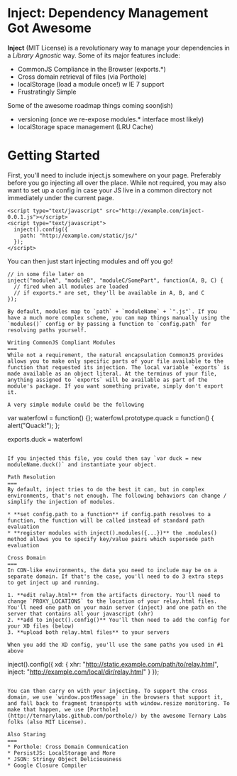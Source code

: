 Inject: Dependency Management Got Awesome
===
**Inject** (MIT License) is a revolutionary way to manage your dependencies in a *Library Agnostic* way. Some of its major features include:

* CommonJS Compliance in the Browser (exports.*)
* Cross domain retrieval of files (via Porthole)
* localStorage (load a module once!) w IE 7 support
* Frustratingly Simple

Some of the awesome roadmap things coming soon(ish)

* versioning (once we re-expose modules.* interface most likely)
* localStorage space management (LRU Cache)

Getting Started
===
First, you'll need to include inject.js somewhere on your page. Preferably before you go injecting all over the place. While not required, you may also want to set up a config in case your JS live in a common directory not immediately under the current page.

```
<script type="text/javascript" src="http://example.com/inject-0.0.1.js"></script>
<script type="text/javascript">
  inject().config({
    path: "http://example.com/static/js/"
  });
</script>
```

You can then just start injecting modules and off you go!

```
// in some file later on
inject("moduleA", "moduleB", "moduleC/SomePart", function(A, B, C) {
  // fired when all modules are loaded
  // if exports.* are set, they'll be available in A, B, and C
});

By default, modules map to `path` + `moduleName` + `".js"`. If you have a much more complex scheme, you can map things manually using the `modules()` config or by passing a function to `config.path` for resolving paths yourself.

Writing CommonJS Compliant Modules
===
While not a requirement, the natural encapsulation CommonJS provides allows you to make only specific parts of your file available to the function that requested its injection. The local variable `exports` is made available as an object literal. At the terminus of your file, anything assigned to `exports` will be available as part of the module's package. If you want something private, simply don't export it.

A very simple module could be the following

```
var waterfowl = function() {};
waterfowl.prototype.quack = function() {
  alert("Quack!");
};

exports.duck = waterfowl
```

If you injected this file, you could then say `var duck = new moduleName.duck()` and instantiate your object.

Path Resolution
===
By default, inject tries to do the best it can, but in complex environments, that's not enough. The following behaviors can change / simplify the injection of modules.

* **set config.path to a function** if config.path resolves to a function, the function will be called instead of standard path evaluation
* **register modules with inject().modules({...})** the .modules() method allows you to specify key/value pairs which supersede path evaluation

Cross Domain
===
In CDN-like environments, the data you need to include may be on a separate domain. If that's the case, you'll need to do 3 extra steps to get inject up and running.

1. **edit relay.html** from the artifacts directory. You'll need to change `PROXY_LOCATIONS` to the location of your relay.html files. You'll need one path on your main server (inject) and one path on the server that contains all your javascript (xhr)
2. **add to inject().config()** You'll then need to add the config for your XD files (below)
3. **upload both relay.html files** to your servers

When you add the XD config, you'll use the same paths you used in #1 above

```
inject().config({
  xd: {
    xhr: "http://static.example.com/path/to/relay.html",
    inject: "http://example.com/local/dir/relay.html"
  }
});
```

You can then carry on with your injecting. To support the cross domain, we use `window.postMessage` in the browsers that support it, and fall back to fragment transports with window.resize monitoring. To make that happen, we use [Porthole](http://ternarylabs.github.com/porthole/) by the awesome Ternary Labs folks (also MIT License).

Also Staring
===
* Porthole: Cross Domain Communication
* PersistJS: LocalStorage and More
* JSON: Stringy Object Deliciousness
* Google Closure Compiler